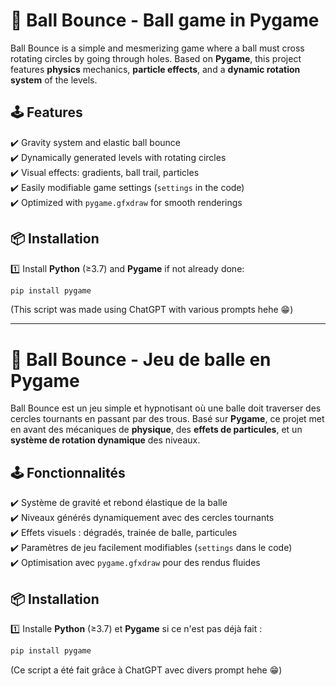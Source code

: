 # 🎾 Ball Bounce - Ball game in Pygame

Ball Bounce is a simple and mesmerizing game where a ball must cross rotating circles by going through holes. Based on **Pygame**, this project features **physics** mechanics, **particle effects**, and a **dynamic rotation system** of the levels.

## 🕹️ Features

✔️ Gravity system and elastic ball bounce  
✔️ Dynamically generated levels with rotating circles  
✔️ Visual effects: gradients, ball trail, particles  
✔️ Easily modifiable game settings (`settings` in the code)  
✔️ Optimized with `pygame.gfxdraw` for smooth renderings  

## 📦 Installation

1️⃣ Install **Python** (≥3.7) and **Pygame** if not already done:
```bash
pip install pygame
```
(This script was made using ChatGPT with various prompts hehe 😁)  

----------------------------------------------------------------------------------------

# 🎾 Ball Bounce - Jeu de balle en Pygame  

Ball Bounce est un jeu simple et hypnotisant où une balle doit traverser des cercles tournants en passant par des trous. Basé sur **Pygame**, ce projet met en avant des mécaniques de **physique**, des **effets de particules**, et un **système de rotation dynamique** des niveaux.

## 🕹️ Fonctionnalités  

✔️ Système de gravité et rebond élastique de la balle  
✔️ Niveaux générés dynamiquement avec des cercles tournants  
✔️ Effets visuels : dégradés, trainée de balle, particules  
✔️ Paramètres de jeu facilement modifiables (`settings` dans le code)  
✔️ Optimisation avec `pygame.gfxdraw` pour des rendus fluides  

## 📦 Installation  

1️⃣ Installe **Python** (≥3.7) et **Pygame** si ce n'est pas déjà fait :  
   ```bash
   pip install pygame
   ```


(Ce script a été fait grâce à ChatGPT avec divers prompt hehe 😁)  
